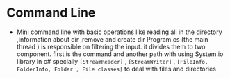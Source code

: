 # Command Line
-  Mini command line with basic operations like reading all in the directory ,information about dir ,remove and create dir
 Program.cs (the main thread ) is responsible on filtering the input. it divides them to two component. first is the command and another path 
 with using System.io library in c# specially `[StreamReader]` , `[StreamWriter]` , `[FileInfo, FolderInfo, Folder , File classes]` to deal with files and directories
  
